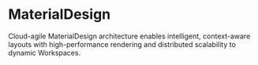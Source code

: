 # MaterialDesign
Cloud-agile MaterialDesign architecture enables intelligent, context-aware layouts with high-performance rendering and distributed scalability to dynamic Workspaces.
